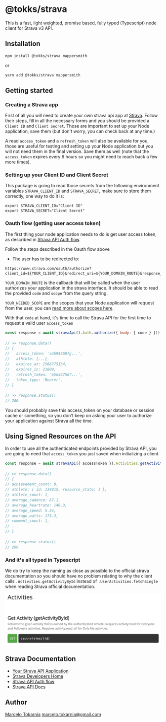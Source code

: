 # @tokks/strava

<!-- [![npm package][npm-image]][npm-url]
[![Build Status][circle-image]][circle-url]
[![Coverage Status][coveralls-image]][coveralls-url]
[![Dependencies Status][david-image]][david-url] -->

This is a fast, light weighted, promise based, fully typed (Typescript) node client for Strava v3 API.

## Installation

```bash
npm install @tokks/strava mappersmith
```

or

```bash
yarn add @tokks/strava mappersmith
```

## Getting started

### Creating a Strava app

First of all you will need to create your own strava api app at [Strava](https://www.strava.com/settings/api). Follow their steps, fill in all the necessary forms and you should be provided a `Client ID` and `Client Secret`. Those are important to set up your Node application, save them (but don't worry, you can check back at any time.)

A read `access_token` and a `refresh_token` will also be available for you, those are useful for testing and setting up your Node application but you will not need them in the final version. Save them as well (note that the `access_token` expires every 6 hours so you might need to reach back a few more times).

### Setting up your Client ID and Client Secret

This package is going to read those secrets from the following environment variables `STRAVA_CLIENT_ID` and `STRAVA_SECRET`, make sure to store them correctly, one way to do it is:

```
export STRAVA_CLIENT_ID="Client ID"
export STRAVA_SECRET="Client Secret"
```

### Oauth flow (getting user access token)

The first thing your node application needs to do is get user access token, as described in [Strava API Auth flow](https://developers.strava.com/docs/authentication/).

Follow the steps described in the Oauth flow above

- The user has to be redirected to:

```
https://www.strava.com/oauth/authorize?client_id=${YOUR_CLIENT_ID}&redirect_uri=${YOUR_DOMAIN_ROUTE}&response_type=code&scope=${YOUR_NEEDED_SCOPE}
```

`YOUR_DOMAIN_ROUTE` is the callback that will be called when the user authorizes your application in the strava interface. It should be able to read the provided `code` and `scope` from the query string.

`YOUR_NEEDED_SCOPE` are the scopes that your Node application will request from the user, you can [read more about scopes here](https://developers.strava.com/docs/authentication/#details-about-requesting-access).

With that `code` at hand, it's time to call the Strava API for the first time to request a valid user `access_token`

```js
const response = await stravaApi().Auth.authorize({ body: { code } }))

// >> response.data()
// {
//   access_token: 'a4b945687g...',
//   athlete: {...},
//   expires_at: 1568775134,
//   expires_in: 21600,
//   refresh_token: 'e5n567567...',
//   token_type: 'Bearer',
// }

// >> response.status()
// 200
```

You should probably save this access_token on your database or session cache or something, so you don't keep on asking your user to authorize your application against Strava all the time.

## Using Signed Resources on the API

In order to use all the authenticated endpoints provided by Strava API, you are going to need that `access_token` you just saved when initializing a client.

```js
const response = await stravaApi({ accessToken }).Activities.getActivityById({ id })

// >> response.data()
// {
// achievement_count: 0,
// athlete: { id: 134815, resource_state: 1 },
// athlete_count: 1,
// average_cadence: 67.1,
// average_heartrate: 140.3,
// average_speed: 5.54,
// average_watts: 175.3,
// comment_count: 1,
// ...
// }

// >> response.status()
// 200
```

### And it's all typed in Typescript

We do try to keep the naming as close as possible to the official strava documentation so you should have no problem relating to why the client calls `.Activities.getActivityById` instead of `.UserActivities.fetchSingle` when reading Strava official documentation.

![Strava Official Docs](./docs/assets/stravaActivitiesDocs.png)

## Strava Documentation

- [Your Strava API Application](https://www.strava.com/settings/api)
- [Strava Developers Home](http://www.strava.com/developers)
- [Strava API Auth flow](https://developers.strava.com/docs/authentication/)
- [Strava API Docs](https://developers.strava.com/docs/reference/)

## Author

[Marcelo Tokarnia](https://marcelo.tokks.tech) <marcelo.tokarnia@gmail.com>

[npm-image]: https://img.shields.io/npm/v/@tokks/strava.svg
[npm-url]: http://npmjs.org/package/@tokks/strava
[circle-image]: https://img.shields.io/circleci/build/github/marcelotokarnia/strava-maps/master?style=plastic&token=28616685180a7b8823786c1e00e0f2fae8ee4172
[circle-url]: https://circleci.com/gh/marcelotokarnia/strava-maps
[david-image]: https://david-dm.org/marcelotokarnia/strava-maps/status.svg?path=packages/strava
[david-url]: https://david-dm.org/marcelotokarnia/strava-maps?path=packages%2Fstrava
[coveralls-image]: https://coveralls.io/repos/github/marcelotokarnia/strava-maps/badge.svg?branch=master
[coveralls-url]: https://coveralls.io/github/marcelotokarnia/strava-maps?branch=master
